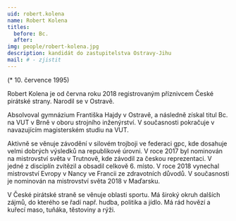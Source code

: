 ```yaml
---
uid: robert.kolena
name: Robert Kolena
titles:
  before: Bc.
  after:
img: people/robert-kolena.jpg 
description: kandidát do zastupitelstva Ostravy-Jihu
mail: # - zjistit
---
```


(* 10. července 1995)

Robert Kolena je od června roku 2018 registrovaným příznivcem České pirátské strany. Narodil se v Ostravě.

Absolvoval gymnázium Františka Hajdy v Ostravě, a následně získal titul Bc. na VUT v Brně v oboru strojního inženýrství. V současnosti pokračuje v navazujícím magisterském studiu na VUT.

Aktivně se věnuje závodění v silovém trojboji ve federaci gpc, kde dosahuje velmi dobrých výsledků na republikové úrovni. V roce 2017 byl nominován na mistrovství světa v Trutnově, kde závodil za českou reprezentaci. V jedné z disciplín zvítězil a obsadil celkově 6. místo. V roce 2018 vynechal mistrovství Evropy v Nancy ve Francii ze zdravotních důvodů. V současnosti je nominován na mistrovství světa 2018 v Maďarsku.

V České pirátské straně se věnuje oblasti sportu. Má široký okruh dalších zájmů, do kterého se řadí např. hudba, politika a jídlo. Má rád hovězí a kuřecí maso, tuňáka, těstoviny a rýži.
